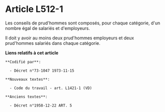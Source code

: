# Article L512-1

Les conseils de prud'hommes sont composés, pour chaque catégorie, d'un nombre égal de salariés et d'employeurs.

Il doit y avoir au moins deux prud'hommes employeurs et deux prud'hommes salariés dans chaque catégorie.

**Liens relatifs à cet article**

	**Codifié par**:

	  - Décret n°73-1047 1973-11-15

	**Nouveaux textes**:

	  - Code du travail - art. L1421-1 (VD)

	**Anciens textes**:

	  - Décret n°1958-12-22 ART. 5
